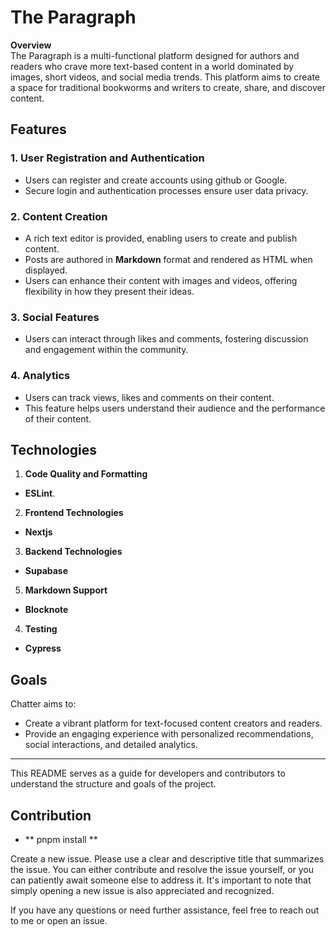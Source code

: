 # The Paragraph

**Overview**  
The Paragraph is a multi-functional platform designed for authors and readers who crave more text-based content in a world dominated by images, short videos, and social media trends. This platform aims to create a space for traditional bookworms and writers to create, share, and discover content. 

## Features

### 1. **User Registration and Authentication**
- Users can register and create accounts using github or Google.
- Secure login and authentication processes ensure user data privacy.

### 2. **Content Creation**
- A rich text editor is provided, enabling users to create and publish content.
- Posts are authored in **Markdown** format and rendered as HTML when displayed.
- Users can enhance their content with images and videos, offering flexibility in how they present their ideas.

  
### 3. **Social Features**
- Users can interact through likes and comments, fostering discussion and engagement within the community.

### 4. **Analytics**
- Users can track views, likes and comments on their content.
- This feature helps users understand their audience and the performance of their content.

## Technologies

1. **Code Quality and Formatting**
 -  **ESLint**.

2. **Frontend Technologies**
 -  **Nextjs** 

3. **Backend Technologies**
 - **Supabase**

5. **Markdown Support**
 - **Blocknote**


4. **Testing**
 - **Cypress**

## Goals
Chatter aims to:
- Create a vibrant platform for text-focused content creators and readers.
- Provide an engaging experience with personalized recommendations, social interactions, and detailed analytics.

---

This README serves as a guide for developers and contributors to understand the structure and goals of the project.
## Contribution


- ** pnpm install **

Create a new issue.
Please use a clear and descriptive title that summarizes the issue.
You can either contribute and resolve the issue yourself, or you can patiently await someone else to address it. It's important to note that simply opening a new issue is also appreciated and recognized.

If you have any questions or need further assistance, feel free to reach out to me or open an issue.

